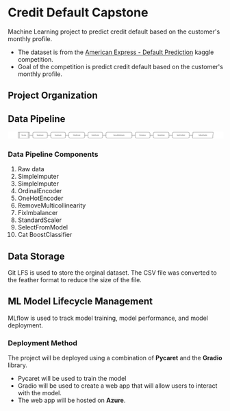 Credit Default Capstone
==============================

Machine Learning project to predict credit default based on the customer's monthly profile.

- The dataset is from the [American Express - Default Prediction](https://www.kaggle.com/competitions/amex-default-prediction/overview)  kaggle competition. 
- Goal of the competition is predict credit default based on the customer's monthly profile.

## Project Organization

## Data Pipeline

![Data Pipeline](/Documentation/images/data-pipline%2007-12-2023.png)

### Data Pipeline Components
1. Raw data 
2. Simplelmputer 
3. Simplelmputer 
4. OrdinalEncoder 
5. OneHotEncoder
6. RemoveMulticollinearity 
7. FixImbalancer 
8. StandardScaler
9. SelectFromModel 
10. Cat BoostClassifier

## Data Storage

Git LFS is used to store the orginal dataset. The CSV file was converted to the feather format to reduce the size of the file. 

## ML Model Lifecycle Management

MLflow is used to track model training, model performance, and model deployment.


### Deployment Method

The project will be deployed using a combination of **Pycaret** and the **Gradio** library. 
* Pycaret will be used to train the model 
* Gradio will be used to create a web app that will allow users to interact with the model. 
* The web app will be hosted on **Azure**.




